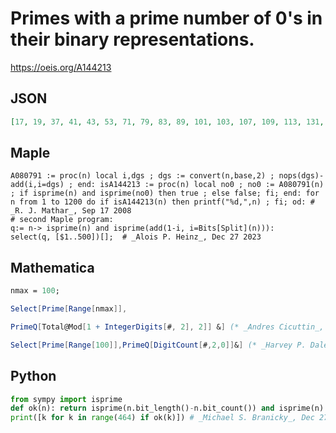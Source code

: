 # Primes with a prime number of 0's in their binary representations\.
https://oeis.org/A144213
## JSON
```JSON
[17, 19, 37, 41, 43, 53, 71, 79, 83, 89, 101, 103, 107, 109, 113, 131, 137, 151, 157, 167, 173, 179, 181, 193, 199, 211, 227, 229, 233, 241, 257, 263, 269, 277, 281, 293, 311, 317, 337, 347, 349, 353, 359, 367, 373, 379, 389, 401, 431, 439, 443, 449, 461, 463]
```
## Maple
```Maple
A080791 := proc(n) local i,dgs ; dgs := convert(n,base,2) ; nops(dgs)-add(i,i=dgs) ; end: isA144213 := proc(n) local no0 ; no0 := A080791(n) ; if isprime(n) and isprime(no0) then true ; else false; fi; end: for n from 1 to 1200 do if isA144213(n) then printf("%d,",n) ; fi; od: # _R. J. Mathar_, Sep 17 2008
# second Maple program:
q:= n-> isprime(n) and isprime(add(1-i, i=Bits[Split](n))):
select(q, [$1..500])[];  # _Alois P. Heinz_, Dec 27 2023
```
## Mathematica
```Mathematica
nmax = 100;
```
```Mathematica
Select[Prime[Range[nmax]],
```
```Mathematica
PrimeQ[Total@Mod[1 + IntegerDigits[#, 2], 2]] &] (* _Andres Cicuttin_, Jul 08 2020 *)
```
```Mathematica
Select[Prime[Range[100]],PrimeQ[DigitCount[#,2,0]]&] (* _Harvey P. Dale_, Feb 03 2021 *)
```
## Python
```Python
from sympy import isprime
def ok(n): return isprime(n.bit_length()-n.bit_count()) and isprime(n)
print([k for k in range(464) if ok(k)]) # _Michael S. Branicky_, Dec 27 2023
```
